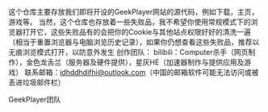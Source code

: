 这个仓库主要存放我们即将开设的GeekPlayer网站的源代码，例如下载，主页，游戏等。
当然，这个仓库也存放着一些失败品，我不希望你使用常规模式下的浏览器打开它，这些失败品有的会把你的Cookie与其他站点权限好好的清洗一遍（相当于重置浏览器与电脑浏览历史记录），如果你仍想查看这些失败品，推荐以无痕浏览模式打开，以防意外发生
创作团队：
bilibili：Computer杀手（网页制作），金色龙舌兰（服务器及硬件提供），星灰HE（加速器制作与提供应用及游戏）
联系邮箱：idhddhdifhi@outlook.com（中国的邮箱软件可能无法访问或被丢进垃圾邮件栏）

GeekPlayer团队
